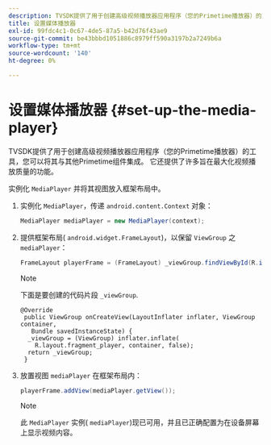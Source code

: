 ```yaml
---
description: TVSDK提供了用于创建高级视频播放器应用程序（您的Primetime播放器）的工具，您可以将其与其他Primetime组件集成。 它还提供了许多旨在最大化视频播放质量的功能。
title: 设置媒体播放器
exl-id: 99fdc4c1-0c67-4de5-87a5-b42d76f43ae9
source-git-commit: be43bbbd1051886c8979ff590a3197b2a7249b6a
workflow-type: tm+mt
source-wordcount: '140'
ht-degree: 0%

---
```


# 设置媒体播放器 {#set-up-the-media-player}

TVSDK提供了用于创建高级视频播放器应用程序（您的Primetime播放器）的工具，您可以将其与其他Primetime组件集成。 它还提供了许多旨在最大化视频播放质量的功能。

<!--<a id="section_1FE83A68DE624F20B52C0959851F5699"></a>-->

实例化 `MediaPlayer` 并将其视图放入框架布局中。

1. 实例化 `MediaPlayer`，传递 `android.content.Context` 对象：

   ```java
   MediaPlayer mediaPlayer = new MediaPlayer(context);
   ```

1. 提供框架布局( `android.widget.FrameLayout`)，以保留 `ViewGroup` 之 `mediaPlayer`：

   ```java
   FrameLayout playerFrame = (FrameLayout) _viewGroup.findViewById(R.id.playerFrame);
   ```

   >[!NOTE]
   >
   >下面是要创建的代码片段 `_viewGroup`.

   ```
   @Override 
    public ViewGroup onCreateView(LayoutInflater inflater, ViewGroup container, 
      Bundle savedInstanceState) { 
     _viewGroup = (ViewGroup) inflater.inflate( 
       R.layout.fragment_player, container, false); 
     return _viewGroup; 
    }
   ```

1. 放置视图 `mediaPlayer` 在框架布局内：

   ```java
   playerFrame.addView(mediaPlayer.getView());
   ```

   >[!NOTE]
   >
   >此 `MediaPlayer` 实例( `mediaPlayer`)现已可用，并且已正确配置为在设备屏幕上显示视频内容。
